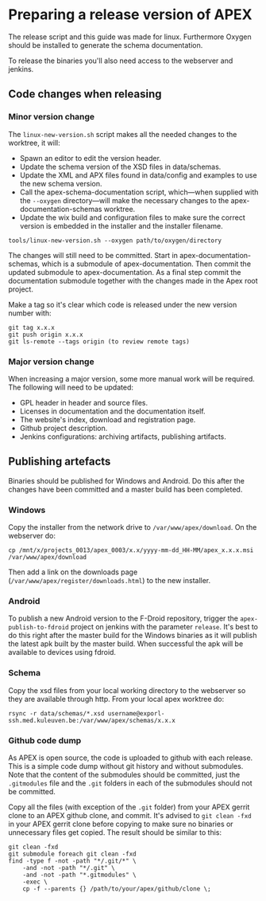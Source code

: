 Preparing a release version of APEX
===================================

The release script and this guide was made for linux. Furthermore Oxygen should
be installed to generate the schema documentation.

To release the binaries you'll also need access to the webserver and jenkins.

## Code changes when releasing

### Minor version change

The `linux-new-version.sh` script makes all the needed changes to the
worktree, it will:

* Spawn an editor to edit the version header.
* Update the schema version of the XSD files in data/schemas.
* Update the XML and APX files found in data/config and examples to use the new schema version.
* Call the apex-schema-documentation script, which&mdash;when supplied with
  the `--oxygen` directory&mdash;will make the necessary changes to the
  apex-documentation-schemas worktree.
* Update the wix build and configuration files to make sure the correct version is embedded in the installer and the installer filename.

```shell
tools/linux-new-version.sh --oxygen path/to/oxygen/directory
```

The changes will still need to be committed. Start in
apex-documentation-schemas, which is a submodule of apex-documentation. Then
commit the updated submodule to apex-documentation. As a final step commit the
documentation submodule together with the changes made in the Apex root project.

Make a tag so it's clear which code is released under the new version number with:
```shell
git tag x.x.x
git push origin x.x.x
git ls-remote --tags origin (to review remote tags)
```

### Major version change

When increasing a major version, some more manual work will be required. The
following will need to be updated:

* GPL header in header and source files.
* Licenses in documentation and the documentation itself.
* The website's index, download and registration page.
* Github project description.
* Jenkins configurations: archiving artifacts, publishing artifacts.


## Publishing artefacts

Binaries should be published for Windows and Android. Do this after the
changes have been committed and a master build has been completed.

### Windows

Copy the installer from the network drive to `/var/www/apex/download`. On the webserver do:
```shell
cp /mnt/x/projects_0013/apex_0003/x.x/yyyy-mm-dd_HH-MM/apex_x.x.x.msi /var/www/apex/download
```

Then add a link on the downloads page (`/var/www/apex/register/downloads.html`) to the new installer.

### Android

To publish a new Android version to the F-Droid repository, trigger the
`apex-publish-to-fdroid` project on jenkins with the parameter `release`. It's best to do this right
after the master build for the Windows binaries as it will publish the latest
apk built by the master build. When successful the apk will be available to devices using fdroid.

### Schema

Copy the xsd files from your local working directory to the webserver so they are available
through http. From your local apex worktree do:

```shell
rsync -r data/schemas/*.xsd username@exporl-ssh.med.kuleuven.be:/var/www/apex/schemas/x.x.x
```

### Github code dump

As APEX is open source, the code is uploaded to github with each release. This
is a simple code dump without git history and without submodules. Note that the
content of the submodules should be committed, just the `.gitmodules` file and
the `.git` folders in each of the submodules should not be committed.

Copy all the files (with exception of the `.git` folder) from your APEX gerrit
clone to an APEX github clone, and commit. It's advised to `git clean -fxd` in
your APEX gerrit clone before copying to make sure no binaries or unnecessary
files get copied. The result should be similar to this:

```shell
git clean -fxd
git submodule foreach git clean -fxd
find -type f -not -path "*/.git/*" \
    -and -not -path "*/.git" \
    -and -not -path "*.gitmodules" \
    -exec \
    cp -f --parents {} /path/to/your/apex/github/clone \;
```
